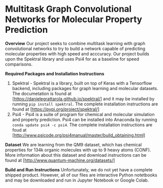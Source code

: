 # Multitask Graph Convolutional Networks for Molecular Property Prediction

**Overview**
Our project seeks to combine multitask learning with graph convolutional networks to try to build a network capable of predicting molecular properties with high speed and acccuracy. Our project builds upon the Spektral library and uses Psi4 for as a baseline for speed comparisons.

**Required Packages and Installation Instructions**
1. Spektral - Spektral is a library, built on top of Keras with a Tensorflow backend, including packages for graph learning and molecular datasets. The documetation is found at [https://danielegrattarola.github.io/spektral/] and it may be installed by running `pip install spektral`. The complete installation instructions are found at [https://pypi.org/project/spektral/]
2. Psi4 - Psi4 is a suite of program for chemical and molecular simulation and property prediction. Psi4 can be installed into Anaconda by running `conda update psi4 -c psi4`. The complete installation instructions are foud at [http://www.psicode.org/psi4manual/master/build_obtaining.html]

**Dataset**
We are learning from the QM9 dataset, which has chemical properties for 134k organic molecules with up to 9 heavy atoms (CONF). More information about this dataset and download instructions can be found at [http://www.quantum-machine.org/datasets/]

**Build and Run Instructions**
Unfortunately, we do not yet have a complete shipped product. However, all of our files are interactive Python notetbooks and may be downloaded and run in Jupyter Notebook or Google Colab.